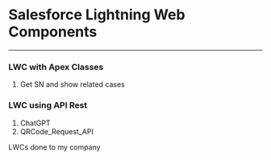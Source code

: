 # Salesforce Lightning Web Components
---

### LWC with Apex Classes
1. Get SN and show related cases

### LWC using API Rest
1. ChatGPT
2. QRCode_Request_API

 LWCs done to my company
